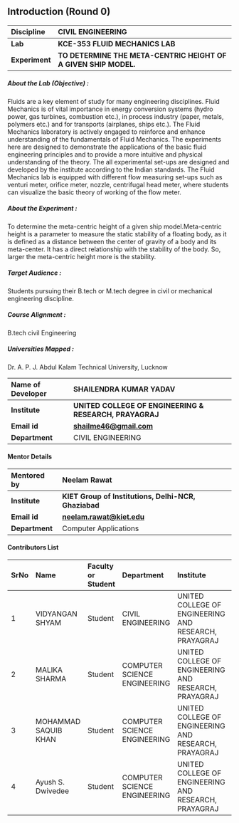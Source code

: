 ## Introduction (Round 0)

<b>Discipline | <b>CIVIL ENGINEERING
:--|:--|
<b> Lab | <b> KCE-353 FLUID MECHANICS LAB
<b> Experiment|     <b> TO DETERMINE THE META-CENTRIC HEIGHT OF A GIVEN SHIP MODEL.

<h5> About the Lab (Objective) : </h5>

Fluids are a key element of study for many engineering disciplines. Fluid Mechanics is of vital importance in energy conversion systems (hydro power, gas turbines, combustion etc.), in process industry (paper, metals, polymers etc.) and for transports (airplanes, ships etc.). The Fluid Mechanics laboratory is actively engaged to reinforce and enhance understanding of the fundamentals of Fluid Mechanics. The experiments here are designed to demonstrate the applications of the basic fluid engineering principles and to provide a more intuitive and physical understanding of the theory. The all experimental set-ups are designed and developed by the institute according to the Indian standards. The Fluid Mechanics lab is equipped with different flow measuring set-ups such as venturi meter, orifice meter, nozzle, centrifugal head meter, where students can visualize the basic theory of working of the flow meter. 

<h5> About the Experiment : </h5>

 To determine the meta-centric height of a given ship model.Meta-centric height is a parameter to measure the static stability of a floating body, as it is defined as a distance  between the center of gravity of a body and its meta-center. It has a direct relationship with the stability of the body. So, larger the meta-centric height more is the stability.

<h5> Target Audience : </h5>

Students pursuing their B.tech or M.tech degree in civil or mechanical engineering discipline.

<h5> Course Alignment : </h5>

   B.tech civil Engineering

<h5> Universities Mapped : </h5>

   Dr. A. P. J. Abdul Kalam Technical University, Lucknow

<b>Name of Developer | <b>SHAILENDRA KUMAR YADAV
:--|:--|
<b> Institute | <b> UNITED COLLEGE OF ENGINEERING & RESEARCH, PRAYAGRAJ
<b> Email id|     <b> shailme46@gmail.com
<b> Department | CIVIL ENGINEERING

#### Mentor Details

<b>Mentored by | <b> Neelam Rawat
:--|:--|
<b> Institute | <b> KIET Group of Institutions, Delhi-NCR, Ghaziabad
<b> Email id|     <b> neelam.rawat@kiet.edu
<b> Department | Computer Applications

#### Contributors List

SrNo | Name | Faculty or Student | Department| Institute | Email id
:--|:--|:--|:--|:--|:--|
1 | VIDYANGAN  SHYAM | Student | CIVIL ENGINEERING |  UNITED COLLEGE OF ENGINEERING AND RESEARCH, PRAYAGRAJ |VIDYANGAN.CE071@GMAIL.COM
2 | MALIKA SHARMA | Student | COMPUTER SCIENCE ENGINEERING |  UNITED COLLEGE OF ENGINEERING AND RESEARCH, PRAYAGRAJ |malikassharma5@gmail.com
3 | MOHAMMAD SAQUIB KHAN | Student | COMPUTER SCIENCE ENGINEERING |  UNITED COLLEGE OF ENGINEERING AND RESEARCH, PRAYAGRAJ |saquibkhan@studyeze.in
4 | Ayush S. Dwivedee | Student | COMPUTER SCIENCE ENGINEERING |  UNITED COLLEGE OF ENGINEERING AND RESEARCH, PRAYAGRAJ |aman.dwivedee@gmail.com





<br>

